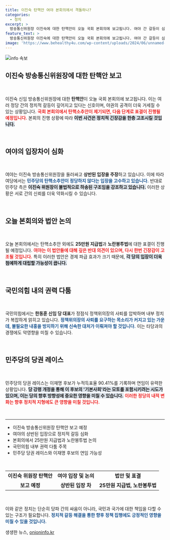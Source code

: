 ```yaml
---
title: 이진숙 탄핵안 여야 본회의에서 격돌하나?
categories:
  - 정치
excerpt: >
  방송통신위원장 이진숙에 대한 탄핵안이 오늘 국회 본회의에 보고됩니다. 여야 간 갈등이 심화되고 있는 가운데, 내일 탄핵안 표결 가능성이 높아 긴장감이 감돌고 있습니다. 클릭하면 더 많은 뉴스가 기다립니다!
feature_text: >
  방송통신위원장 이진숙에 대한 탄핵안이 오늘 국회 본회의에 보고됩니다. 여야 간 갈등이 심화되고 있는 가운데, 내일 탄핵안 표결 가능성이 높아 긴장감이 감돌고 있습니다. 클릭하면 더 많은 뉴스가 기다립니다!
image: 'https://www.behealthy4u.com/wp-content/uploads/2024/06/unnamed-file.png'
---
```


<p><img src="https://www.behealthy4u.com/wp-content/uploads/2024/06/unnamed-file.png" alt="info 속보" /></p>

<h2 data-ke-size="size26">이진숙 방송통신위원장에 대한 탄핵안 보고</h2>

<p data-ke-size="size16">&nbsp;</p>

<p>이진숙 신임 방송통신위원장에 대한 <b>탄핵안</b>이 오늘 국회 본회의에 보고됩니다. 이는 여러 정당 간의 정치적 갈등이 깊어지고 있다는 신호이며, 야권의 공격이 더욱 거세질 수 있는 상황입니다. <b><span style="color: #ee2323;">국회 본회의에서 탄핵소추안이 제기되면, 다음 단계로 표결이 진행될 예정입니다.</span></b> 본회의 진행 상황에 따라 <b><span style="background-color: #21538527;">이번 사건은 정치적 긴장감을 한층 고조시킬 것입니다.</span></b> </p>

<p data-ke-size="size16">&nbsp;</p>

<h2 data-ke-size="size26">여야의 입장차이 심화</h2>

<p data-ke-size="size16">&nbsp;</p>

<p>여야는 이진숙 방송통신위원장을 둘러싸고 <b>상반된 입장을 주장</b>하고 있습니다. 이에 따라 여당에서는 <b><span style="color: #1a5490;">민주당의 탄핵소추안이 정당하지 않다는 입장을 고수하고 있습니다.</span></b> 반대로 민주당 측은 <b><span style="background-color: #21538527;">이진숙 위원장이 불법적으로 하송된 구조임을 강조하고 있습니다.</span></b> 이러한 상황은 서로 간의 신뢰를 더욱 약화시킬 수 있습니다. </p>

<p data-ke-size="size16">&nbsp;</p>

<h2 data-ke-size="size26">오늘 본회의와 법안 논의</h2>

<p data-ke-size="size16">&nbsp;</p>

<p>오늘 본회의에서는 탄핵소추안 외에도 <b>25만원 지급법</b>과 <b>노란봉투법</b>에 대한 표결이 진행될 예정입니다. <b><span style="color: #ee2323;">여야는 이 법안들에 대해 깊은 반대 의견이 있으며, 다시 한번 긴장감이 고조될 것입니다.</span></b> 특히 이러한 법안은 경제 파급 효과가 크기 때문에, <b><span style="background-color: #21538527;">각 당의 입장이 더욱 첨예하게 대립할 가능성이 큽니다.</span></b></p>

<p data-ke-size="size16">&nbsp;</p>

<h2 data-ke-size="size26">국민의힘 내의 권력 다툼</h2>

<p data-ke-size="size16">&nbsp;</p>

<p>국민의힘에서는 <b>한동훈 신임 당 대표</b>가 정점식 정책위의장의 사퇴를 압박하며 내부 정치가 복잡하게 얽히고 있습니다. <b><span style="color: #1a5490;">정책위의장의 사퇴를 요구하는 목소리가 커지고 있는 가운데, 불필요한 내홍을 방지하기 위해 신속한 대처가 이뤄져야 할 것입니다.</span></b> 이는 타당과의 경쟁에도 악영향을 미칠 수 있습니다. </p>

<p data-ke-size="size16">&nbsp;</p>

<h2 data-ke-size="size26">민주당의 당권 레이스</h2>

<p data-ke-size="size16">&nbsp;</p>

<p>민주당의 당권 레이스는 이재명 후보가 누적득표율 90.41%를 기록하며 연임이 유력한 상황입니다. <b><span style="background-color: #21538527;">당 강령 개정을 통해 이 후보의 '기본사회'라는 모토를 포함시키려는 시도가 있으며, 이는 당의 향후 방향성에 중요한 영향을 미칠 수 있습니다.</span></b> <b><span style="color: #ee2323;">이러한 정당의 내적 변화는 향후 정치적 지형에도 큰 영향을 미칠 것입니다.</span></b></p>

<p data-ke-size="size16">&nbsp;</p>

<hr>

<ul>
    <li>이진숙 방송통신위원장 탄핵안 보고 예정</li>
    <li>여야의 상반된 입장으로 정치적 갈등 심화</li>
    <li>본회의에서 25만원 지급법과 노란봉투법 논의</li>
    <li>국민의힘 내부 권력 다툼 주목</li>
    <li>민주당 당권 레이스와 이재명 후보의 연임 가능성</li>
</ul>

<p data-ke-size="size16">&nbsp;</p>

<table style="width:100%;">
    <tr>
        <td style="text-align: center; height: 17px;"><b>이진숙 위원장 탄핵안</b></td>
        <td style="text-align: center; height: 17px;"><b>여야 입장 및 논의</b></td>
        <td style="text-align: center; height: 17px;"><b>법안 및 표결</b></td>
    </tr>
    <tr>
        <td style="text-align: center; height: 17px;"><b>보고 예정</b></td>
        <td style="text-align: center; height: 17px;"><b>상반된 입장 차</b></td>
        <td style="text-align: center; height: 17px;"><b>25만원 지급법, 노란봉투법</b></td>
    </tr>
</table>

<p data-ke-size="size16">&nbsp;</p> 

<p>이와 같은 정치는 단순히 당파 간의 싸움이 아니라, 국민과 국가에 대한 책임을 다할 수 있는 구조가 필요합니다. <b><span style="color: #1a5490;">정치적 갈등 해결을 통한 향후 정책 집행에도 긍정적인 영향을 미칠 수 있을 것입니다.</span></b></p>
생생한 뉴스, <a href="https://onioninfo.kr" rel="dofollow">onioninfo.kr</a>



